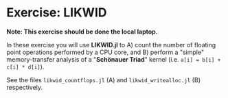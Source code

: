 # Exercise: LIKWID

**Note: This exercise should be done the local laptop.**

In these exercise you will use **LIKWID.jl** to
A) count the number of floating point operations performed by a CPU core, and
B) perform a "simple" memory-transfer analysis of a "**Schönauer Triad**" kernel (i.e. `a[i] = b[i] + c[i] * d[i]`).

See the files `likwid_countflops.jl` (A) and `likwid_writealloc.jl` (B) respectively.